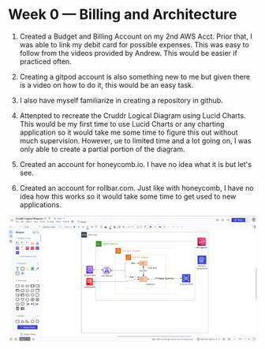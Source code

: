 # Week 0 — Billing and Architecture

1. Created a Budget and Billing Account on my 2nd AWS Acct. Prior that, I was able to link my debit card for possible expenses. This was easy to follow from the videos provided by Andrew. This would be easier if practiced often. 

2. Creating a gitpod account is also something new to me but given there is a video on how to do it, this would be an easy task. 

3. I also have myself familiarize in creating a repository in github. 

4. Attenpted to recreate the Cruddr Logical Diagram using Lucid Charts. This would be my first time to use Lucid Charts or any charting application so it would take me some time to figure this out without much supervision. However, ue to limited time and a lot going on, I was only able to create a partial portion of the diagram. 

5. Created an account for honeycomb.io. I have no idea what it is but let's see. 

6. Created an account for rollbar.com. Just like with honeycomb, I have no idea how this works so it would take some time to get used to new applications. 

![Cruddur_Logical_Diagram](https://github.com/markpogi0121/aws-bootcamp-cruddur-2023/blob/main/_docs/assets/Cruddr%20Logical%20Diagram_Partial.png)


